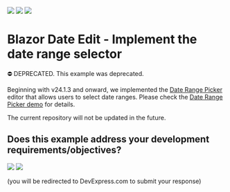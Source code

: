<!-- default badges list -->
[![](https://img.shields.io/badge/Open_in_DevExpress_Support_Center-FF7200?style=flat-square&logo=DevExpress&logoColor=white)](https://supportcenter.devexpress.com/ticket/details/T809157)
[![](https://img.shields.io/badge/📖_How_to_use_DevExpress_Examples-e9f6fc?style=flat-square)](https://docs.devexpress.com/GeneralInformation/403183)
[![](https://img.shields.io/badge/💬_Leave_Feedback-feecdd?style=flat-square)](#does-this-example-address-your-development-requirementsobjectives)
<!-- default badges end -->

# Blazor Date Edit - Implement the date range selector

⛔ DEPRECATED. This example was deprecated. 

Beginning with v24.1.3 and onward, we implemented the [Date Range Picker](https://docs.devexpress.com/Blazor/DevExpress.Blazor.DxDateRangePicker-1) editor that allows users to select date ranges. Please check the [Date Range Picker demo](https://demos.devexpress.com/blazor/DateRangePicker) for details.


The current repository will not be updated in the future.
<!-- feedback -->
## Does this example address your development requirements/objectives?

[<img src="https://www.devexpress.com/support/examples/i/yes-button.svg"/>](https://www.devexpress.com/support/examples/survey.xml?utm_source=github&utm_campaign=blazor-DxDateEdit-date-range-picker&~~~was_helpful=yes) [<img src="https://www.devexpress.com/support/examples/i/no-button.svg"/>](https://www.devexpress.com/support/examples/survey.xml?utm_source=github&utm_campaign=blazor-DxDateEdit-date-range-picker&~~~was_helpful=no)

(you will be redirected to DevExpress.com to submit your response)
<!-- feedback end -->
